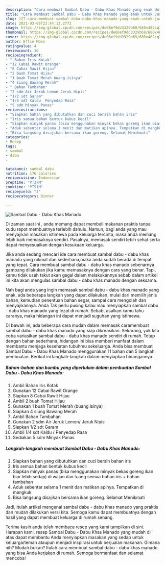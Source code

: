```yaml
---
description: "Cara membuat Sambal Dabu - Dabu Khas Manado yang enak Untuk Jualan"
title: "Cara membuat Sambal Dabu - Dabu Khas Manado yang enak Untuk Jualan"
slug: 127-cara-membuat-sambal-dabu-dabu-khas-manado-yang-enak-untuk-jualan
date: 2021-03-05T22:44:13.277Z
image: https://img-global.cpcdn.com/recipes/de08ef9dd3329b69/680x482cq70/sambal-dabu-dabu-khas-manado-foto-resep-utama.jpg
thumbnail: https://img-global.cpcdn.com/recipes/de08ef9dd3329b69/680x482cq70/sambal-dabu-dabu-khas-manado-foto-resep-utama.jpg
cover: https://img-global.cpcdn.com/recipes/de08ef9dd3329b69/680x482cq70/sambal-dabu-dabu-khas-manado-foto-resep-utama.jpg
author: Effie Moss
ratingvalue: 4
reviewcount: 10
recipeingredient:
- " Bahan Iris Kotak"
- "12 Cabai Rawit Orange"
- "8 Cabai Rawit Hijau"
- "2 buah Tomat Hijau"
- "1 buah Tomat Merah buang isinya"
- "4 siung Bawang Merah"
- " Bahan Tambahan"
- "2 sdm Air Jeruk Lemon Jeruk Nipis"
- "1/2 sdt Garam"
- "1/4 sdt Kaldu  Penyedap Rasa"
- "5 sdm Minyak Panas"
recipeinstructions:
- "Siapkan bahan yang dibutuhkan dan cuci bersih bahan iris"
- "Iris semua bahan bentuk kubus kecil"
- "Siapkan minyak panas (bisa menggunakan minyak bekas goreng ikan biar lebih sedap) di wajan dan tuang semua bahan iris + bahan tambahan"
- "Aduk sebentar selama 1 menit dan matikan apinya. Tempatkan di mangkuk"
- "Bisa langsung disajikan bersama ikan goreng. Selamat Menikmati"
categories:
- Resep
tags:
- sambal
- dabu
- 

katakunci: sambal dabu  
nutrition: 176 calories
recipecuisine: Indonesian
preptime: "PT37M"
cooktime: "PT51M"
recipeyield: "3"
recipecategory: Dinner

---
```



![Sambal Dabu - Dabu Khas Manado](https://img-global.cpcdn.com/recipes/de08ef9dd3329b69/680x482cq70/sambal-dabu-dabu-khas-manado-foto-resep-utama.jpg)

Di zaman  saat ini , anda memang dapat membeli makanan praktis tanpa kudu repot membuatnya terlebih dahulu. Namun, bagi anda yang mau menyajikan masakan istimewa pada keluarga tercinta, maka anda memang lebih baik memasaknya sendiri. Pasalnya, memasak sendiri lebih sehat serta dapat menyesuaikan dengan kesukaan keluarga.

Jika anda sedang mencari ide cara membuat sambal dabu - dabu khas manado yang nikmat dan sederhana,maka anda sudah berada di tempat yang tepat. Cara membuat sambal dabu - dabu khas manado  sebenarnya gampang dilakukan jika kamu memasaknya dengan cara yang benar. Tapi, kamu tidak usah takut akan gagal dalam melakukannya 
sebab dalam artikel ini kita akan mengulas sambal dabu - dabu khas manado dengan seksama.  



Nah bagi anda yang ingin memasak sambal dabu - dabu khas manado yang enak, ada beberapa langkah yang dapat dilakukan, mulai dari memilih jenis bahan, kemudian penentuan bahan segar, sampai cara mengolah dan menyajikannya. Anda Tak perlu pusing kalau mau menyiapkan sambal dabu - dabu khas manado yang lezat di rumah. Sebab, asalkan kamu  tahu caranya, maka hidangan ini dapat menjadi suguhan yang istimewa.

Di bawah ini, ada beberapa cara mudah dalam memasak caramembuat sambal dabu - dabu khas manado yang siap dikreasikan. Sekarang, yuk kita coba variasikan sambal dabu - dabu khas manado sendiri di rumah. Tetap dengan bahan sederhana, hidangan ini bisa memberi manfaat dalam membantu menjaga kesehatan tubuhmu sekeluarga. Anda bisa membuat Sambal Dabu - Dabu Khas Manado menggunakan 11 bahan dan 5 langkah pembuatan. Berikut ini langkah-langkah dalam menyiapkan hidangannya.

<!--inarticleads1-->

##### Bahan-bahan dan bumbu yang diperlukan dalam pembuatan Sambal Dabu - Dabu Khas Manado:

1. Ambil  Bahan Iris Kotak
1. Gunakan 12 Cabai Rawit Orange
1. Siapkan 8 Cabai Rawit Hijau
1. Ambil 2 buah Tomat Hijau
1. Gunakan 1 buah Tomat Merah (buang isinya)
1. Siapkan 4 siung Bawang Merah
1. Ambil  Bahan Tambahan
1. Gunakan 2 sdm Air Jeruk Lemon/ Jeruk Nipis
1. Siapkan 1/2 sdt Garam
1. Ambil 1/4 sdt Kaldu / Penyedap Rasa
1. Sediakan 5 sdm Minyak Panas




<!--inarticleads2-->

##### Langkah-langkah membuat Sambal Dabu - Dabu Khas Manado:

1. Siapkan bahan yang dibutuhkan dan cuci bersih bahan iris
1. Iris semua bahan bentuk kubus kecil
1. Siapkan minyak panas (bisa menggunakan minyak bekas goreng ikan biar lebih sedap) di wajan dan tuang semua bahan iris + bahan tambahan
1. Aduk sebentar selama 1 menit dan matikan apinya. Tempatkan di mangkuk
1. Bisa langsung disajikan bersama ikan goreng. Selamat Menikmati




Jadi, itulah artikel mengenai  sambal dabu - dabu khas manado  yang praktis dan mudah dilakukan versi kita. Semoga kamu dapat membuatnya dengan hasil yang dapat membuat keluarga di rumah senang. 

Terima kasih anda telah membaca resep yang kami tampilkan di sini. Harapan kami, resep  Sambal Dabu - Dabu Khas Manado yang mudah di atas dapat membantu Anda menyiapkan masakan yang sedap untuk keluarga/teman ataupun menjadi inspirasi untuk berjualan makanan. Gimana nih? Mudah bukan? Itulah cara membuat sambal dabu - dabu khas manado yang bisa Anda kerjakan di rumah. Semoga bermanfaat dan selamat mencoba!


